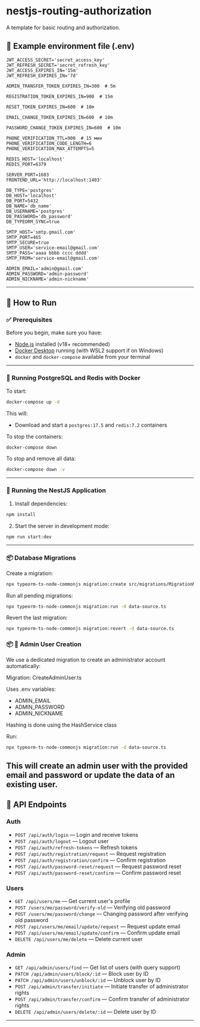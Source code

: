 # nestjs-routing-authorization

A template for basic routing and authorization.

## 📄 Example environment file (.env)

```env
JWT_ACCESS_SECRET='secret_access_key'
JWT_REFRESH_SECRET='secret_refresh_key'
JWT_ACCESS_EXPIRES_IN='15m'
JWT_REFRESH_EXPIRES_IN='7d'

ADMIN_TRANSFER_TOKEN_EXPIRES_IN=300  # 5m

REGISTRATION_TOKEN_EXPIRES_IN=900  # 15m

RESET_TOKEN_EXPIRES_IN=600  # 10m

EMAIL_CHANGE_TOKEN_EXPIRES_IN=600  # 10m

PASSWORD_CHANGE_TOKEN_EXPIRES_IN=600  # 10m

PHONE_VERIFICATION_TTL=900  # 15 мин
PHONE_VERIFICATION_CODE_LENGTH=6
PHONE_VERIFICATION_MAX_ATTEMPTS=5

REDIS_HOST='localhost'
REDIS_PORT=6379

SERVER_PORT=1603
FRONTEND_URL='http://localhost:1403'

DB_TYPE='postgres'
DB_HOST='localhost'
DB_PORT=5432
DB_NAME='db_name'
DB_USERNAME='postgres'
DB_PASSWORD='db_password'
DB_TYPEORM_SYNC=true

SMTP_HOST='smtp.gmail.com'
SMTP_PORT=465
SMTP_SECURE=true
SMTP_USER='service-email@gmail.com'
SMTP_PASS='aaaa bbbb cccc dddd'
SMTP_FROM='service-email@gmail.com'

ADMIN_EMAIL='admin@gmail.com'
ADMIN_PASSWORD='admin-password'
ADMIN_NICKNAME='admin-nickname'
```

---

## 🚀 How to Run

### ✅ Prerequisites

Before you begin, make sure you have:

- [Node.js](https://nodejs.org/) installed (v18+ recommended)
- [Docker Desktop](https://www.docker.com/products/docker-desktop/) running (with WSL2 support if on Windows)
- `docker` and `docker-compose` available from your terminal

---

### 🐘 Running PostgreSQL and Redis with Docker

To start:

```bash
docker-compose up -d
```

This will:

- Download and start a `postgres:17.5` and `redis:7.2` containers

To stop the containers:

```bash
docker-compose down
```

To stop and remove all data:

```bash
docker-compose down -v
```

---

### 🧪 Running the NestJS Application

1. Install dependencies:

```bash
npm install
```

2. Start the server in development mode:

```bash
npm run start:dev
```

---

### 📦 Database Migrations

Create a migration:

```bash
npx typeorm-ts-node-commonjs migration:create src/migrations/MigrationName
```

Run all pending migrations:

```bash
npx typeorm-ts-node-commonjs migration:run -d data-source.ts
```

Revert the last migration:

```bash
npx typeorm-ts-node-commonjs migration:revert -d data-source.ts
```

### 📦 👑 Admin User Creation

We use a dedicated migration to create an administrator account automatically:

Migration: CreateAdminUser<TIMESTAMP>.ts

Uses .env variables:

- ADMIN_EMAIL
- ADMIN_PASSWORD
- ADMIN_NICKNAME

Hashing is done using the HashService class

Run:

```bash
npx typeorm-ts-node-commonjs migration:run -d data-source.ts
```

## This will create an admin user with the provided email and password or update the data of an existing user.

## 📡 API Endpoints

### Auth

- `POST /api/auth/login` — Login and receive tokens
- `POST /api/auth/logout` — Logout user
- `POST /api/auth/refresh-tokens` — Refresh tokens
- `POST /api/auth/registration/request` — Request registration
- `POST /api/auth/registration/confirm` — Confirm registration
- `POST /api/auth/password-reset/request` — Request password reset
- `POST /api/auth/password-reset/confirm` — Confirm password reset

### Users

- `GET /api/users/me` — Get current user's profile
- `POST /users/me/password/verify-old` — Verifying old password
- `POST /users/me/password/change` — Changing password after verifying old password
- `POST /api/users/me/email/update/request` — Request update email
- `POST /api/users/me/email/update/confirm` — Confirm update email
- `DELETE /api/users/me/delete` — Delete current user

### Admin

- `GET /api/admin/users/find` — Get list of users (with query support)
- `PATCH /api/admin/users/block/:id` — Block user by ID
- `PATCH /api/admin/users/unblock/:id` — Unblock user by ID
- `POST /api/admin/transfer/initiate` — Initiate transfer of administrator rights
- `POST /api/admin/transfer/confirm` — Confirm transfer of administrator rights
- `DELETE /api/admin/users/delete/:id` — Delete user by ID

---
